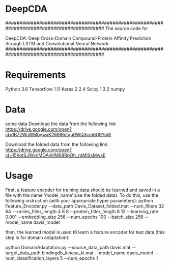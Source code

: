 # DeepCDA

###########################################################################################
The source code for                                                                                             
                                                                                                                
DeepCDA: Deep Cross-Domain Compound-Protein Affinity Prediction through LSTM and Convolutional Neural Network   
###########################################################################################

# Requirements

Python 3.6
Tensorflow 1.11
Keras 2.2.4
Scipy 1.3.2
numpy

# Data
some data
Download the data from the following link
https://drive.google.com/open?id=1B72WnWMbywxK2M9RntquRWQ3cm6U9YoW

Download the folded data from the following link:
https://drive.google.com/open?id=15KotSJWknMOAnHM68RpOh_rqMISsMwsE
# Usage

First, a feature encoder for training data should be learned and saved in a file with the name 'model_name'(use the folded data). 
To do this, use the following instruction (with your appropriate hyper parameters):
python Feature_Encoder.py --data_path Davis_Dataset_folded.mat --num_filters 32 64 --smiles_filter_length 4 6 8 --protein_filter_length 8 12 --learning_rate 0.001 --embedding_size 256 --num_epochs 100 --batch_size 256 --model_name davis_model


then, the learned model is used t0 learn a feature encoder for test data (this step is for domain adaptation):

python DomainAdaptation.py --source_data_path davis.mat --target_data_path bindingdb_kinase_ki.mat --model_name davis_model --num_classification_layers 5 --num_epochs 1

